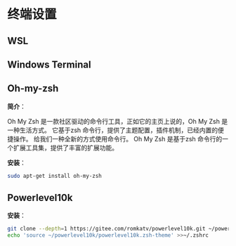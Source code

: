 # 终端设置

## WSL

## Windows Terminal

## Oh-my-zsh

**简介**：

Oh My Zsh 是一款社区驱动的命令行工具，正如它的主页上说的，Oh My Zsh 是一种生活方式。 它基于zsh 命令行，提供了主题配置，插件机制，已经内置的便捷操作。 给我们一种全新的方式使用命令行。 Oh My Zsh 是基于zsh 命令行的一个扩展工具集，提供了丰富的扩展功能。

**安装**：

``` bash
sudo apt-get install oh-my-zsh
```

## Powerlevel10k

**安装**：

``` bash
git clone --depth=1 https://gitee.com/romkatv/powerlevel10k.git ~/powerlevel10k
echo 'source ~/powerlevel10k/powerlevel10k.zsh-theme' >>~/.zshrc
```
